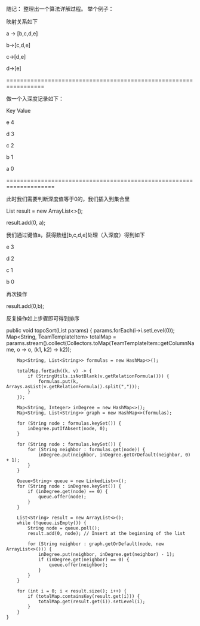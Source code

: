 随记：
整理出一个算法详解过程。
举个例子：

映射关系如下

a -> [b,c,d,e]

b->[c,d,e]

c->[d,e]

d->[e]

=================================================================

做一个入深度记录如下：

Key    Value

e        4

d       3

c       2

b       1

a       0

====================================================================

此时我们需要判断深度值等于0的，我们插入到集合里

List<String> result = new ArrayList<>();

result.add(0, a);

我们通过键值a，获得数组[b,c,d,e]处理（入深度）得到如下

e      3

d      2

c      1

b      0

再次操作

result.add(0,b);

反复操作如上步骤即可得到排序


public void topoSort(List<TeamTemplateItem> params) {
        params.forEach(i->i.setLevel(0));
        Map<String, TeamTemplateItem> totalMap = params.stream().collect(Collectors.toMap(TeamTemplateItem::getColumnName, o -> o, (k1, k2) -> k2));

        Map<String, List<String>> formulas = new HashMap<>();

        totalMap.forEach((k, v) -> {
            if (StringUtils.isNotBlank(v.getRelationFormula())) {
                formulas.put(k, Arrays.asList(v.getRelationFormula().split(",")));
            }
        });

        Map<String, Integer> inDegree = new HashMap<>();
        Map<String, List<String>> graph = new HashMap<>(formulas);

        for (String node : formulas.keySet()) {
            inDegree.putIfAbsent(node, 0);
        }

        for (String node : formulas.keySet()) {
            for (String neighbor : formulas.get(node)) {
                inDegree.put(neighbor, inDegree.getOrDefault(neighbor, 0) + 1);
            }
        }

        Queue<String> queue = new LinkedList<>();
        for (String node : inDegree.keySet()) {
            if (inDegree.get(node) == 0) {
                queue.offer(node);
            }
        }

        List<String> result = new ArrayList<>();
        while (!queue.isEmpty()) {
            String node = queue.poll();
            result.add(0, node); // Insert at the beginning of the list

            for (String neighbor : graph.getOrDefault(node, new ArrayList<>())) {
                inDegree.put(neighbor, inDegree.get(neighbor) - 1);
                if (inDegree.get(neighbor) == 0) {
                    queue.offer(neighbor);
                }
            }
        }

        for (int i = 0; i < result.size(); i++) {
            if (totalMap.containsKey(result.get(i))) {
                totalMap.get(result.get(i)).setLevel(i);
            }
        }
    }
